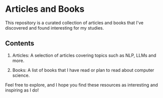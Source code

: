 # Articles and Books
This repository is a curated collection of articles and books that I've discovered and found interesting for my studies.


## Contents
1. Articles: A selection of articles covering topics such as NLP, LLMs and more.

2. Books: A list of books that I have read or plan to read about computer science.

Feel free to explore, and I hope you find these resources as interesting and inspiring as I do!
